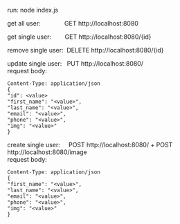 run: node index.js

get all user:&nbsp;&nbsp;&nbsp;&nbsp;&nbsp;&nbsp;&nbsp;&nbsp;&nbsp;&nbsp;&nbsp;&nbsp;&nbsp;&nbsp;GET http://localhost:8080

get single user: &nbsp;&nbsp;&nbsp;&nbsp;&nbsp;&nbsp;&nbsp;GET http://localhost:8080/{id}

remove single user: &nbsp;DELETE http://localhost:8080/{id}

update single user: &nbsp;&nbsp;PUT http://localhost:8080/
<br />
request body:
````
Content-Type: application/json
{
"id": <value>
"first_name": "<value>",
"last_name": "<value>",
"email": "<value>",
"phone": "<value>",
"img": "<value>"
}
````

create single user: &nbsp;&nbsp;&nbsp;&nbsp;POST http://localhost:8080/ + POST http://localhost:8080/image
<br />
request body:
````
Content-Type: application/json
{
"first_name": "<value>",
"last_name": "<value>",
"email": "<value>",
"phone": "<value>",
"img": "<value>"
}
````